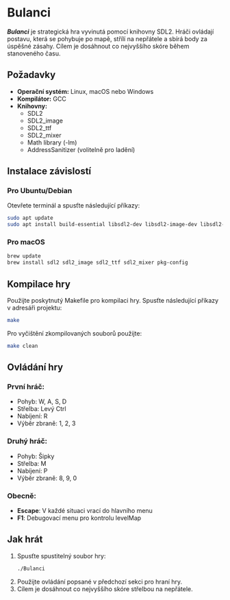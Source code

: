 # Bulanci

***Bulanci*** je strategická hra vyvinutá pomocí knihovny SDL2. Hráči ovládají postavu, která se pohybuje po mapě, střílí na nepřátele a sbírá body za úspěšné zásahy. Cílem je dosáhnout co nejvyššího skóre během stanoveného času.

## Požadavky

- **Operační systém:** Linux, macOS nebo Windows
- **Kompilátor:** GCC
- **Knihovny:**
  - SDL2
  - SDL2_image
  - SDL2_ttf
  - SDL2_mixer
  - Math library (-lm)
  - AddressSanitizer (volitelně pro ladění)

## Instalace závislostí

### Pro Ubuntu/Debian

Otevřete terminál a spusťte následující příkazy:

```bash
sudo apt update
sudo apt install build-essential libsdl2-dev libsdl2-image-dev libsdl2-ttf-dev libsdl2-mixer-dev pkg-config
```

### Pro macOS

```bash
brew update
brew install sdl2 sdl2_image sdl2_ttf sdl2_mixer pkg-config
```

## Kompilace hry

Použijte poskytnutý Makefile pro kompilaci hry. Spusťte následující příkazy v adresáři projektu:

```bash
make
```

Pro vyčištění zkompilovaných souborů použijte:

```bash
make clean
```

## Ovládání hry

### První hráč:

- Pohyb: W, A, S, D
- Střelba: Levý Ctrl
- Nabíjení: R
- Výběr zbraně: 1, 2, 3

### Druhý hráč:

- Pohyb: Šipky
- Střelba: M
- Nabíjení: P
- Výběr zbraně: 8, 9, 0

### Obecně:

- **Escape**: V každé situaci vrací do hlavního menu
- **F1**: Debugovací menu pro kontrolu levelMap

## Jak hrát

1. Spusťte spustitelný soubor hry:
   ```bash
   ./Bulanci
   ```
2. Použijte ovládání popsané v předchozí sekci pro hraní hry.
3. Cílem je dosáhnout co nejvyššího skóre střelbou na nepřátele.
